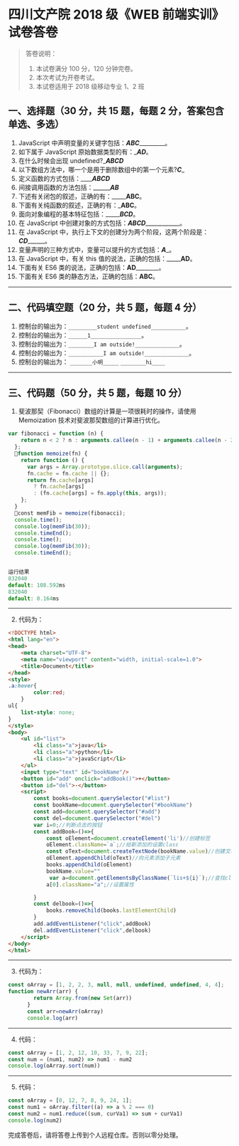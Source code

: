 # 四川文产院 2018 级《WEB 前端实训》试卷答卷

> 答卷说明：
> 1. 本试卷满分 100 分，120 分钟完卷。
> 2. 本次考试为开卷考试。
> 3. 本试卷适用于 2018 级移动专业 1、2 班

## 一、选择题（30 分，共 15 题，每题 2 分，答案包含单选、多选）

1. JavaScript 中声明变量的关键字包括：___ABC____________。
2. 如下属于 JavaScript 原始数据类型的有：______AD_____。
3. 在什么时候会出现 undefined?____ABCD___
4. 以下数组方法中，哪一个是用于删除数组中的第一个元素?___C____
5. 定义函数的方式包括：_______ABCD___
6. 间接调用函数的方法包括：_________AB___
7. 下述有关闭包的叙述，正确的有：_________ABC____。
8. 下面有关纯函数的叙述，正确的有：_________ABC________。
9. 面向对象编程的基本特征包括：____________BCD_______。
10. 在 JavaScript 中创建对象的方式包括：___ABCD_______________。
11. 在 JavaScript 中，执行上下文的创建分为两个阶段，这两个阶段是：___CD_________。
12. 变量声明的三种方式中，变量可以提升的方式包括：___A____。
13. 在 JavaScript 中，有关 this 值的说法，正确的包括：_________AD____。
14. 下面有关 ES6 类的说法，正确的包括：__AD__________。
15. 下面有关 ES6 类的静态方法，正确的包括：______ABC______。

------

## 二、代码填空题（20 分，共 5 题，每题 4 分）

1. 控制台的输出为：`_________student undefined___________`。
2. 控制台的输出为：`______1________________`。
3. 控制台的输出为：`________I am outside!______________`。
4. 控制台的输出为：`___________I am outside!______________`。
5. 控制台的输出为：
    `_______小明_____`
    `________hi____`
-------

## 三、代码题（50 分，共 5 题，每题 10 分）

1. 斐波那契（Fibonacci）数组的计算是一项很耗时的操作，请使用 Memoization 技术对斐波那契数组的计算进行优化。

```js
var fibonacci = function (n) {
    return n < 2 ? n : arguments.callee(n - 1) + arguments.callee(n - 2);
  };
  function memoize(fn) {
    return function () {
      var args = Array.prototype.slice.call(arguments);
      fn.cache = fn.cache || {};
      return fn.cache[args]
        ? fn.cache[args]
        : (fn.cache[args] = fn.apply(this, args));
    };
  }
  const memFib = memoize(fibonacci);
  console.time();
  console.log(memFib(30));
  console.timeEnd();
  console.time();
  console.log(memFib(30));
  console.timeEnd();


运行结果
832040
default: 108.592ms
832040
default: 0.164ms
```

-------

2. 代码为：

```html
<!DOCTYPE html>
<html lang="en">
<head>
    <meta charset="UTF-8">
    <meta name="viewport" content="width, initial-scale=1.0">
    <title>Document</title>
</head>
<style>
.a:hover{
        color:red;
    }
ul{
    list-style: none;
}
</style>
<body>
    <ul id="list">
        <li class="a">java</li>
        <li class="a">python</li>
        <li class="a">javaScript</li>
    </ul>
    <input type="text" id="bookName"/>
    <button id="add" onclick="addBook()">+</button>
    <button id="del">-</button>
    <script>
        const books=document.querySelector("#list")
        const bookName=document.querySelector("#bookName")
        const add=document.querySelector("#add")
        const del=document.querySelector("#del")
        var i=0;//判断点击的按钮
        const addBook=()=>{
            const oElement=document.createElement('li')//创建标签
            oElement.className=`a`;//给新添加的设置class
            const oText=document.createTextNode(bookName.value)//创建文本
            oElement.appendChild(oText)//向元素添加子元素
            books.appendChild(oElement)
            bookName.value=""
             var a=document.getElementsByClassName(`lis+${i}`);//查找class
            a[0].className="a";//设置属性

        }
        const delbook=()=>{
            books.removeChild(books.lastElementChild)
        }
        add.addEventListener("click",addBook)
        del.addEventListener("click",delbook)
    </script>
</body>
</html>
```

-------

3. 代码为：

```js
const oArray = [1, 2, 2, 3, null, null, undefined, undefined, 4, 4];
function newArr(arr) {
        return Array.from(new Set(arr))
      }
      const arr=newArr(oArray)
      console.log(arr)

```

-------

4. 代码：

```js
const oArray = [1, 2, 12, 10, 33, 7, 9, 22];
const num = (num1, num2) => num1 - num2
console.log(oArray.sort(num))
```

-------

5. 代码：

```js
const oArray = [0, 12, 7, 8, 9, 24, 1];
const num1 = oArray.filter((a) => a % 2 === 0)
const num2 = num1.reduce((sum, curVa1) => sum + curVa1)
console.log(num2)

```





完成答卷后，请将答卷上传到个人远程仓库。否则以零分处理。

​        